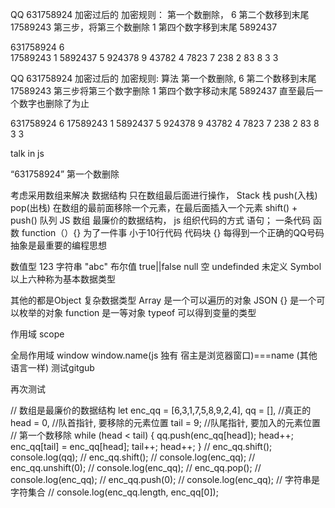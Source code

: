 QQ 631758924 加密过后的
加密规则：
   第一个数删除，   6
   第二个数移到末尾 17589243
   第三步，将第三个数删除   1
   第四个数字移到末尾   5892437

631758924    6     
17589243     1
5892437      5
924378       9
43782        4
7823         7
238          2
83           8
3            3        




QQ 631758924 加密过后的 
加密规则: 算法
第一个数删除,         6 
第二个数移到末尾       17589243
第三步将第三个数字删除  1
第四个数字移动末尾      5892437
直至最后一个数字也删除了为止

631758924   6
17589243    1
5892437     5 
924378      9
43782       4
7823        7
238         2
83          8
3           3

talk in js 

“631758924” 第一个数删除

考虑采用数组来解决 数据结构
只在数组最后面进行操作， Stack 栈  push(入栈) pop(出栈)
在数组的最前面移除一个元素，在最后面插入一个元素 shift()  +   push()   队列 
JS 数组  最廉价的数据结构， 
js 组织代码的方式 语句； 一条代码 函数 function（）{} 为了一件事 小于10行代码 代码块 {} 每得到一个正确的QQ号码 抽象是最重要的编程思想

数值型 123 字符串 "abc" 布尔值 true||false null 空 undefinded 未定义 Symbol 以上六种称为基本数据类型

其他的都是Object 复杂数据类型 Array 是一个可以遍历的对象 JSON {} 是一个可以枚举的对象 function 是一等对象 typeof 可以得到变量的类型

作用域 scope

全局作用域 window window.name(js 独有 宿主是浏览器窗口)===name (其他语言一样)
测试gitgub

再次测试



// 数组是最廉价的数据结构
let enc_qq = [6,3,1,7,5,8,9,2,4],
  qq = [], //真正的
  head = 0, //队首指针, 要移除的元素位置
  tail = 9; //队尾指针, 要加入的元素位置
// 第一个数移除
  while (head < tail) {
    qq.push(enc_qq[head]);
    head++;
    enc_qq[tail] = enc_qq[head];
    tail++;
    head++;
  }
  // enc_qq.shift();
  console.log(qq);
// enc_qq.shift();
// console.log(enc_qq);
// enc_qq.unshift(0);
// console.log(enc_qq);
// enc_qq.pop();
// console.log(enc_qq);
// enc_qq.push(0);
// console.log(enc_qq);
// 字符串是字符集合
// console.log(enc_qq.length, enc_qq[0]);